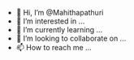 - 👋 Hi, I’m @Mahithapathuri
- 👀 I’m interested in ...
- 🌱 I’m currently learning ...
- 💞️ I’m looking to collaborate on ...
- 📫 How to reach me ...

<!---
Mahithapathuri/Mahithapathuri is a ✨ special ✨ repository because its `README.md` (this file) appears on your GitHub profile.
You can click the Preview link to take a look at your changes.
--->
